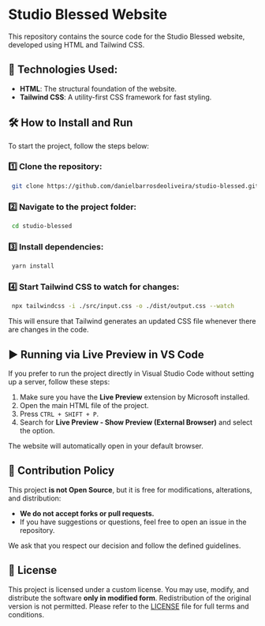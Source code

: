 # Studio Blessed Website
This repository contains the source code for the Studio Blessed website, developed using HTML and Tailwind CSS.

## 🚀 Technologies Used:
- **HTML**: The structural foundation of the website.
- **Tailwind CSS**: A utility-first CSS framework for fast styling.

## 🛠️ How to Install and Run

To start the project, follow the steps below:

### 1️⃣ Clone the repository:

```sh
 git clone https://github.com/danielbarrosdeoliveira/studio-blessed.git
```

### 2️⃣ Navigate to the project folder:

```sh
 cd studio-blessed
```

### 3️⃣ Install dependencies:

```sh
 yarn install
```

### 4️⃣ Start Tailwind CSS to watch for changes:

```sh
 npx tailwindcss -i ./src/input.css -o ./dist/output.css --watch
```

This will ensure that Tailwind generates an updated CSS file whenever there are changes in the code.

## ▶️ Running via Live Preview in VS Code
If you prefer to run the project directly in Visual Studio Code without setting up a server, follow these steps:

1. Make sure you have the **Live Preview** extension by Microsoft installed.
2. Open the main HTML file of the project.
3. Press `CTRL + SHIFT + P`.
4. Search for **Live Preview - Show Preview (External Browser)** and select the option.

The website will automatically open in your default browser.

## 🚫 Contribution Policy
This project **is not Open Source**, but it is free for modifications, alterations, and distribution:

- **We do not accept forks or pull requests.**
- If you have suggestions or questions, feel free to open an issue in the repository.

We ask that you respect our decision and follow the defined guidelines.

## 📄 License
This project is licensed under a custom license. You may use, modify, and distribute the software **only in modified form**. Redistribution of the original version is not permitted. Please refer to the [LICENSE](./LICENSE) file for full terms and conditions.